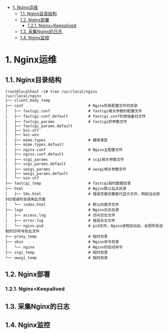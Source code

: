 <!-- TOC -->

- [1. Nginx运维](#1-nginx运维)
    - [1.1. Nginx目录结构](#11-nginx目录结构)
    - [1.2. Nginx部署](#12-nginx部署)
        - [1.2.1. Nginx+Keepalived](#121-nginxkeepalived)
    - [1.3. 采集Nginx的日志](#13-采集nginx的日志)
    - [1.4. Nginx监控](#14-nginx监控)

<!-- /TOC -->

# 1. Nginx运维  

<!--

***书籍   《Nginx应用与运维》

Nginx系列：后端服务应用健康检测 
https://mp.weixin.qq.com/s/5NIu2fGkr9ZYqBks1UI6Lg
-->

## 1.1. Nginx目录结构  

```
[root@localhost ~]# tree /usr/local/nginx
/usr/local/nginx
├── client_body_temp
├── conf                             # Nginx所有配置文件的目录
│   ├── fastcgi.conf                 # fastcgi相关参数的配置文件
│   ├── fastcgi.conf.default         # fastcgi.conf的原始备份文件
│   ├── fastcgi_params               # fastcgi的参数文件
│   ├── fastcgi_params.default       
│   ├── koi-utf
│   ├── koi-win
│   ├── mime.types                   # 媒体类型
│   ├── mime.types.default
│   ├── nginx.conf                   # Nginx主配置文件
│   ├── nginx.conf.default
│   ├── scgi_params                  # scgi相关参数文件
│   ├── scgi_params.default  
│   ├── uwsgi_params                 # uwsgi相关参数文件
│   ├── uwsgi_params.default
│   └── win-utf
├── fastcgi_temp                     # fastcgi临时数据目录
├── html                             # Nginx默认站点目录
│   ├── 50x.html                     # 错误页面优雅替代显示文件，例如当出现502错误时会调用此页面
│   └── index.html                   # 默认的首页文件
├── logs                             # Nginx日志目录
│   ├── access.log                   # 访问日志文件
│   ├── error.log                    # 错误日志文件
│   └── nginx.pid                    # pid文件，Nginx进程启动后，会把所有进程的ID号写到此文件
├── proxy_temp                       # 临时目录
├── sbin                             # Nginx命令目录
│   └── nginx                        # Nginx的启动命令
├── scgi_temp                        # 临时目录
└── uwsgi_temp                       # 临时目录
```

## 1.2. Nginx部署  
### 1.2.1. Nginx+Keepalived  
<!-- 
【Nginx】如何搭建Nginx+Keepalived双机热备环境？这是最全的一篇了！！ 
 https://mp.weixin.qq.com/s/mnB3Xw1ju6l5-YiS6sF82g
-->


## 1.3. 采集Nginx的日志  

<!-- 
如何采集Nginx的日志？
https://mp.weixin.qq.com/s/x-IqAk7zTAFf7tpXRE0O5g
推荐一款日志切割神器！我常用~ 
https://mp.weixin.qq.com/s/aFbKCQBnrK3GaQsXjIFAOw
-->

## 1.4. Nginx监控  
<!-- 

又一款Nginx 管理可视化神器！通过界面完成配置监控 
https://mp.weixin.qq.com/s/sPntuPTCNTs6bXsJkO8g5g
-->
